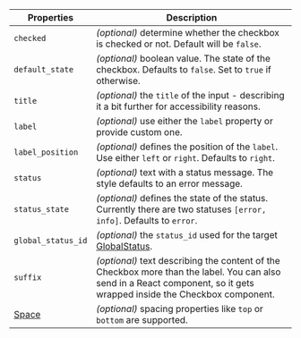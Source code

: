 | Properties                                      | Description                                                                                                                                                             |
| ----------------------------------------------- | ----------------------------------------------------------------------------------------------------------------------------------------------------------------------- |
| `checked`                                       | _(optional)_ determine whether the checkbox is checked or not. Default will be `false`.                                                                                 |
| `default_state`                                 | _(optional)_ boolean value. The state of the checkbox. Defaults to `false`. Set to `true` if otherwise.                                                                 |
| `title`                                         | _(optional)_ the `title` of the input - describing it a bit further for accessibility reasons.                                                                          |
| `label`                                         | _(optional)_ use either the `label` property or provide custom one.                                                                                                     |
| `label_position`                                | _(optional)_ defines the position of the `label`. Use either `left` or `right`. Defaults to `right`.                                                                    |
| `status`                                        | _(optional)_ text with a status message. The style defaults to an error message.                                                                                        |
| `status_state`                                  | _(optional)_ defines the state of the status. Currently there are two statuses `[error, info]`. Defaults to `error`.                                                    |
| `global_status_id`                              | _(optional)_ the `status_id` used for the target [GlobalStatus](/uilib/components/global-status).                                                                       |
| `suffix`                                        | _(optional)_ text describing the content of the Checkbox more than the label. You can also send in a React component, so it gets wrapped inside the Checkbox component. |
| [Space](/uilib/components/space#tab-properties) | _(optional)_ spacing properties like `top` or `bottom` are supported.                                                                                                   |
